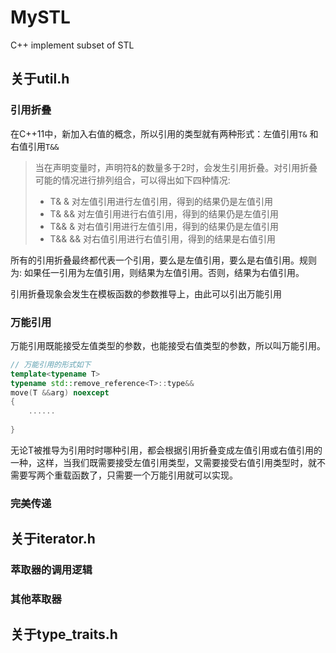# MySTL
C++ implement subset of STL

## 关于util.h       


### 引用折叠

在C++11中，新加入右值的概念，所以引用的类型就有两种形式：左值引用`T&` 和 右值引用`T&&`

> 当在声明变量时，声明符&的数量多于2时，会发生引用折叠。对引用折叠可能的情况进行排列组合，可以得出如下四种情况:
>
> * T& & 			对左值引用进行左值引用，得到的结果仍是左值引用
> * T& && 	     对左值引用进行右值引用，得到的结果仍是左值引用
> * T&& &          对右值引用进行左值引用，得到的结果仍是左值引用
> * T&& &&       对右值引用进行右值引用，得到的结果是右值引用

所有的引用折叠最终都代表一个引用，要么是左值引用，要么是右值引用。规则为: 如果任一引用为左值引用，则结果为左值引用。否则，结果为右值引用。

引用折叠现象会发生在模板函数的参数推导上，由此可以引出万能引用

### 万能引用

万能引用既能接受左值类型的参数，也能接受右值类型的参数，所以叫万能引用。

~~~C++
// 万能引用的形式如下
template<typename T>
typename std::remove_reference<T>::type&&
move(T &&arg) noexcept
{
    ......
        
}
~~~

无论T被推导为引用时时哪种引用，都会根据引用折叠变成左值引用或右值引用的一种，这样，当我们既需要接受左值引用类型，又需要接受右值引用类型时，就不需要写两个重载函数了，只需要一个万能引用就可以实现。

### 完美传递



## 关于iterator.h

### 萃取器的调用逻辑

### 其他萃取器

## 关于type_traits.h

